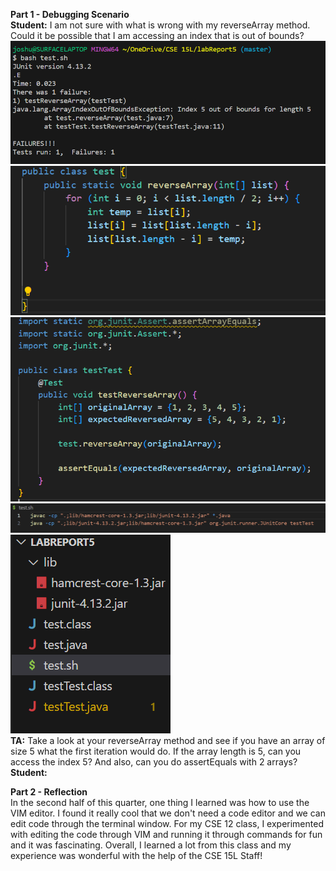 **Part 1 - Debugging Scenario**<br>
**Student:** I am not sure with what is wrong with my reverseArray method. Could it be possible that I am accessing an index that is out of bounds?<br>
![Image](image1.png) <br>
![Image](image2.png) <br>
![Image](image3.png) <br>
![Image](image4.png) <br>
![Image](image5.png) <br>
**TA:** Take a look at your reverseArray method and see if you have an array of size 5 what the first iteration would do. If the array length is 5, can you access the index 5? And also, can you do assertEquals with 2 arrays?<br>
**Student:** 

**Part 2 - Reflection**<br>
In the second half of this quarter, one thing I learned was how to use the VIM editor. I found it really cool that we don't need a code editor and we can edit code through the terminal window. For my CSE 12 class, I experimented with editing the code through VIM and running it through commands for fun and it was fascinating. Overall, I learned a lot from this class and my experience was wonderful with the help of the CSE 15L Staff!
